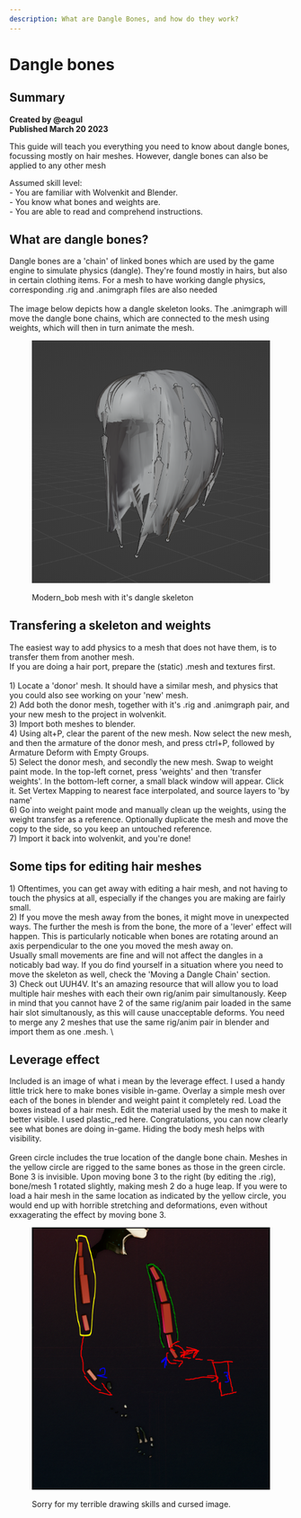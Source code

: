 ```yaml
---
description: What are Dangle Bones, and how do they work?
---
```


# Dangle bones

## Summary <a href="#summary" id="summary"></a>

**Created by @eagul**\
**Published March 20 2023**

This guide will teach you everything you need to know about dangle bones, focussing mostly on hair meshes. However, dangle bones can also be applied to any other mesh

Assumed skill level: \
\- You are familiar with Wolvenkit and Blender.\
\- You know what bones and weights are.\
\- You are able to read and comprehend instructions.

## What are dangle bones?

Dangle bones are a 'chain' of linked bones which are used by the game engine to simulate physics (dangle). They're found mostly in hairs, but also in certain clothing items. For a mesh to have working dangle physics, corresponding .rig and .animgraph files are also needed\
\
The image below depicts how a dangle skeleton looks. The .animgraph will move the dangle bone chains, which are connected to the mesh using weights, which will then in turn animate the mesh.&#x20;

<figure><img src="../../../.gitbook/assets/image (26).png" alt=""><figcaption><p>Modern_bob mesh with it's dangle skeleton</p></figcaption></figure>

## Transfering a skeleton and weights

The easiest way to add physics to a mesh that does not have them, is to transfer them from another mesh.\
If you are doing a hair port, prepare the (static) .mesh and textures first.\
\
1\) Locate a 'donor' mesh. It should have a similar mesh, and physics that you could also see working on your 'new' mesh.\
2\) Add both the donor mesh, together with it's .rig and .animgraph pair, and your new mesh to the project in wolvenkit.\
3\) Import both meshes to blender. \
4\) Using alt+P, clear the parent of the new mesh. Now select the new mesh, and then the armature of the donor mesh, and press ctrl+P, followed by Armature Deform with Empty Groups.\
5\) Select the donor mesh, and secondly the new mesh. Swap to weight paint mode. In the top-left cornet, press 'weights' and then 'transfer weights'. In the bottom-left corner, a small black window will appear. Click it. Set Vertex Mapping to nearest face interpolated, and source layers to 'by name'\
6\) Go into weight paint mode and manually clean up the weights, using the weight transfer as a reference. Optionally duplicate the mesh and move the copy to the side, so you keep an untouched reference.\
7\) Import it back into wolvenkit, and you're done!

## Some tips for editing hair meshes

1\) Oftentimes, you can get away with editing a hair mesh, and not having to touch the physics at all, especially if the changes you are making are fairly small.\
2\) If you move the mesh away from the bones, it might move in unexpected ways. The further the mesh is from the bone, the more of a 'lever' effect will happen. This is particularly noticable when bones are rotating around an axis perpendicular to the one you moved the mesh away on.\
Usually small movements are fine and will not affect the dangles in a noticably bad way. If you do find yourself in a situation where you need to move the skeleton as well, check the 'Moving a Dangle Chain' section.\
3\) Check out UUH4V. It's an amazing resource that will allow you to load multiple hair meshes with each their own rig/anim pair simultanously. Keep in mind that you cannot have 2 of the same rig/anim pair loaded in the same hair slot simultanously, as this will cause unacceptable deforms. You need to merge any 2 meshes that use the same rig/anim pair in blender and import them as one .mesh. \


## Leverage effect

Included is an image of what i mean by the leverage effect. I used a handy little trick here to make bones visible in-game. Overlay a simple mesh over each of the bones in blender and weight paint it completely red. Load the boxes instead of a hair mesh. Edit the material used by the mesh to make it better visible. I used plastic\_red here. Congratulations, you can now clearly see what bones are doing in-game. Hiding the body mesh helps with visibility.\
\
Green circle includes the true location of the dangle bone chain. Meshes in the yellow circle are rigged to the same bones as those in the green circle. Bone 3 is invisible. Upon moving bone 3 to the right (by editing the .rig), bone/mesh 1 rotated slightly, making mesh 2 do a huge leap. If you were to load a hair mesh in the same location as indicated by the yellow circle, you would end up with horrible stretching and deformations, even without exxagerating the effect by moving bone 3.

<figure><img src="../../../.gitbook/assets/image (91).png" alt=""><figcaption><p>Sorry for my terrible drawing skills and cursed image.</p></figcaption></figure>
